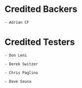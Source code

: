 
# Credited Backers 

    - Adrian CF


# Credited Testers 

    - Don Leni 

    - Derek Switzer 
    
    - Chris Paglino
    
    - Dave Sousa
    

